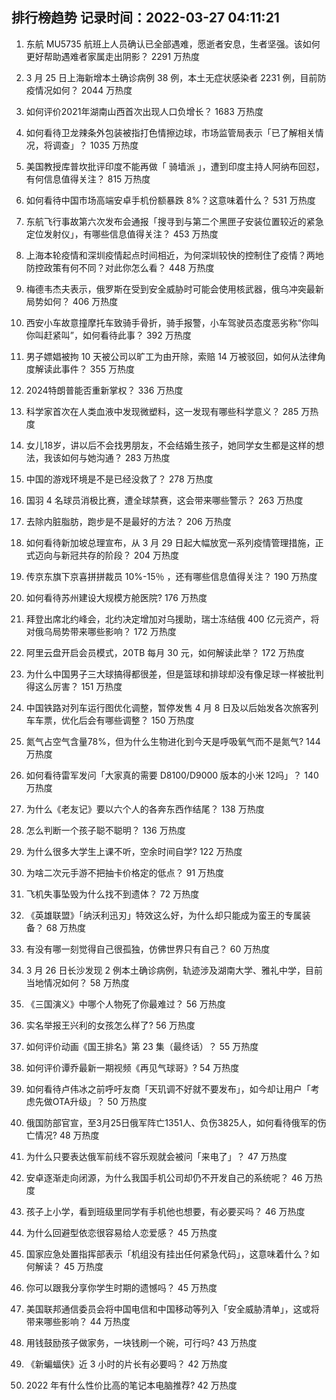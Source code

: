 
## 排行榜趋势 记录时间：2022-03-27 04:11:21
  
  1. 东航 MU5735 航班上人员确认已全部遇难，愿逝者安息，生者坚强。该如何更好帮助遇难者家属走出阴影？ 2291 万热度
    
  2. 3 月 25 日上海新增本土确诊病例 38 例，本土无症状感染者 2231 例，目前防疫情况如何？ 2044 万热度
    
  3. 如何评价2021年湖南山西首次出现人口负增长？ 1683 万热度
    
  4. 如何看待卫龙辣条外包装被指打色情擦边球，市场监管局表示「已了解相关情况，将调查」？ 1035 万热度
    
  5. 美国教授库普坎批评印度不能再做「 骑墙派 」，遭到印度主持人阿纳布回怼，有何信息值得关注？ 815 万热度
    
  6. 如何看待中国市场高端安卓手机份额暴跌 8%？这意味着什么？ 531 万热度
    
  7. 东航飞行事故第六次发布会通报「搜寻到与第二个黑匣子安装位置较近的紧急定位发射仪」，有哪些信息值得关注？ 453 万热度
    
  8. 上海本轮疫情和深圳疫情起点时间相近，为何深圳较快的控制住了疫情？两地防控政策有何不同？对此你怎么看？ 448 万热度
    
  9. 梅德韦杰夫表示，俄罗斯在受到安全威胁时可能会使用核武器，俄乌冲突最新局势如何？ 406 万热度
    
  10. 西安小车故意撞摩托车致骑手骨折，骑手报警，小车驾驶员态度恶劣称“你叫你叫赶紧叫”，如何看待此事？ 392 万热度
    
  11. 男子嫖娼被拘 10 天被公司以旷工为由开除，索赔 14 万被驳回，如何从法律角度解读此事件？ 355 万热度
    
  12. 2024特朗普能否重新掌权？ 336 万热度
    
  13. 科学家首次在人类血液中发现微塑料，这一发现有哪些科学意义？ 285 万热度
    
  14. 女儿18岁，讲以后不会找男朋友，不会结婚生孩子，她同学女生都是这样的想法，我该如何与她沟通？ 283 万热度
    
  15. 中国的游戏环境是不是已经没救了？ 278 万热度
    
  16. 国羽 4 名球员消极比赛，遭全球禁赛，这会带来哪些警示？ 263 万热度
    
  17. 去除内脏脂肪，跑步是不是最好的方法？ 206 万热度
    
  18. 如何看待新加坡总理宣布，从 3 月 29 日起大幅放宽一系列疫情管理措施，正式迈向与新冠共存的阶段？ 204 万热度
    
  19. 传京东旗下京喜拼拼裁员 10%-15％ ，还有哪些信息值得关注？ 190 万热度
    
  20. 如何看待苏州建设大规模方舱医院? 176 万热度
    
  21. 拜登出席北约峰会，北约决定增加对乌援助，瑞士冻结俄 400 亿元资产，将对俄乌局势带来哪些影响？ 172 万热度
    
  22. 阿里云盘开启会员模式，20TB 每月 30 元，如何解读此举？ 172 万热度
    
  23. 为什么中国男子三大球搞得都很差，但是篮球和排球却没有像足球一样被批判得这么厉害？ 151 万热度
    
  24. 中国铁路对列车运行图优化调整，暂停发售 4 月 8 日及以后始发各次旅客列车车票，优化后会有哪些调整？ 150 万热度
    
  25. 氮气占空气含量78%，但为什么生物进化到今天是呼吸氧气而不是氮气? 144 万热度
    
  26. 如何看待雷军发问「大家真的需要 D8100/D9000 版本的小米 12吗」？ 140 万热度
    
  27. 为什么《老友记》要以六个人的各奔东西作结尾？ 138 万热度
    
  28. 怎么判断一个孩子聪不聪明？ 136 万热度
    
  29. 为什么很多大学生上课不听，空余时间自学? 122 万热度
    
  30. 为啥二次元手游不把抽卡价格定的低点？ 91 万热度
    
  31. 飞机失事坠毁为什么找不到遗体？ 72 万热度
    
  32. 《英雄联盟》「纳沃利迅刃」特效这么好，为什么却只能成为蛮王的专属装备？ 68 万热度
    
  33. 有没有哪一刻觉得自己很孤独，仿佛世界只有自己？ 60 万热度
    
  34. 3 月 26 日长沙发现 2 例本土确诊病例，轨迹涉及湖南大学、雅礼中学，目前当地情况如何？ 58 万热度
    
  35. 《三国演义》中哪个人物死了你最难过？ 56 万热度
    
  36. 实名举报王兴利的女孩怎么样了? 56 万热度
    
  37. 如何评价动画《国王排名》第 23 集（最终话）？ 55 万热度
    
  38. 如何评价谭乔最新一期视频《再见气球哥》? 54 万热度
    
  39. 如何看待卢伟冰之前呼吁友商「天玑调不好就不要发布」，如今却让用户「考虑先做OTA升级」？ 50 万热度
    
  40. 俄国防部官宣，至3月25日俄军阵亡1351人、负伤3825人，如何看待俄军的伤亡情况? 48 万热度
    
  41. 为什么只要表达俄军前线不容乐观就会被问「来电了」？ 47 万热度
    
  42. 安卓逐渐走向闭源，为什么我国手机公司却仍不开发自己的系统呢？ 46 万热度
    
  43. 孩子上小学，看到班级里同学有手机他也想要，有必要买吗？ 46 万热度
    
  44. 为什么回避型依恋很容易给人恋爱感？ 45 万热度
    
  45. 国家应急处置指挥部表示「机组没有挂出任何紧急代码」，这意味着什么？如何解读？ 45 万热度
    
  46. 你可以跟我分享你学生时期的遗憾吗？ 45 万热度
    
  47. 美国联邦通信委员会将中国电信和中国移动等列入「安全威胁清单」，这或将带来哪些影响？ 44 万热度
    
  48. 用钱鼓励孩子做家务，一块钱刷一个碗，可行吗? 43 万热度
    
  49. 《新蝙蝠侠》近 3 小时的片长有必要吗？ 42 万热度
    
  50. 2022 年有什么性价比高的笔记本电脑推荐? 42 万热度
    